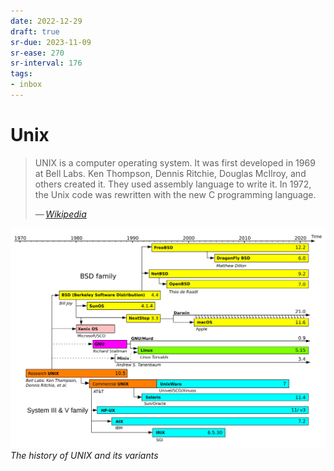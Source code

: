 ```yaml
---
date: 2022-12-29
draft: true
sr-due: 2023-11-09
sr-ease: 270
sr-interval: 176
tags:
- inbox
---
```


# Unix

> UNIX is a computer operating system. It was first developed in 1969 at Bell
> Labs. Ken Thompson, Dennis Ritchie, Douglas McIlroy, and others created it.
> They used assembly language to write it. In 1972, the Unix code was rewritten
> with the new C programming language.
>
> — <cite>[Wikipedia](https://simple.wikipedia.org/wiki/Unix)</cite>

![Unix timeline](./img/Unix_timeline.svg) _The history of UNIX and its variants_

